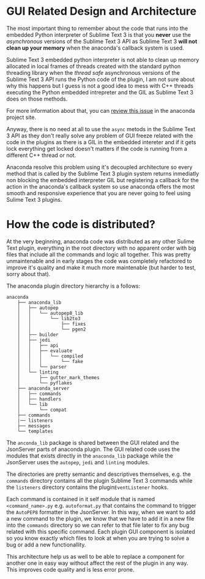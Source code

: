 # GUI Related Design and Architecture

The most important thing to remember about the code that runs into the embedded Python interpreter of Sublime Text 3 is that you **never** use the *asynchronous* versions of the Sublime Text 3 API as Sublime Text 3 **will not clean up your memory** when the anaconda's callback system is used.

Sublime Text 3 embedded python interpreter is not able to clean up memory allocated in local frames of threads created with the standard python threading library when the *thread safe* asynchronous versions of the Sublime Text 3 API runs the Python code of the plugin, I am not sure about why this happens but I guess is not a good idea to mess with C++ threads executing the Python embedded intrepreter and the GIL as Sublime Text 3 does on those methods.

For more information about that, you can [review this issue](https://github.com/DamnWidget/anaconda/issues/97#issuecomment-31624102) in the anaconda project site.

Anyway, there is no need at all to use the `async` metods in the Sublime Text 3 API as they don't really solve any problem of GUI freeze related with the code in the plugins as there is a GIL in the embedded intereter and if it gets lock everything get locked doesn't matters if the code is running from a different C++ thread or not.

Anaconda resolve this problem using it's decoupled architecture so every method that is called by the Sublime Text 3 plugin system returns inmediatly non blocking the embedded interpreter GIL but registering a callback for the action in the anaconda's callback system so use anaconda offers the most smooth and responsive experience that you are never going to feel using Sulime Text 3 plugins.

# How the code is distributed?

At the very beginning, anaconda code was distributed as any other Sulime Text plugin, everything in the root directory with no apparent order with big files that include all the commands and logic all together. This was pretty unmaintenable and in early stages the code was completely refactored to improve it's quality and make it much more maintenable (but harder to test, sorry about that).

The anaconda plugin directory hierarchy is a follows:

```
anaconda
    ├── anaconda_lib
    │   ├── autopep
    │   │   └── autopep8_lib
    │   │       └── lib2to3
    │   │           ├── fixes
    │   │           └── pgen2
    │   ├── builder
    │   ├── jedi
    │   │   ├── api
    │   │   ├── evaluate
    │   │   │   └── compiled
    │   │   │       └── fake
    │   │   └── parser
    │   └── linting
    │       ├── gutter_mark_themes
    │       └── pyflakes
    ├── anaconda_server
    │   ├── commands
    │   ├── handlers
    │   └── lib
    │       └── compat
    ├── commands
    |── listeners
    ├── messages
    └── templates
```

The `anconda_lib` package is shared between the GUI related and the JsonServer parts of anaconda plugin. The GUI related code uses the modules that exists directly in the `anaconda_lib` package while the JsonServer uses the `autopep`, `jedi` and `linting` modules.

The directories are pretty semantic and descriptives themselves, e.g. the `commands` directory contains all the plugin Sublime Text 3 commands while the `listeners` directory contains the plugin`EventListener` hooks.

Each command is contained in it self module that is named `<command_name>.py` e.g. `autoformat.py` that contains the command to trigger the `AutoPEP8` formatter in the JsonServer. In this way, when we want to add a new command to the plugin, we know that we have to add it in a new file into the `commands` directory so we can refer to that file later to fix any bug related with this specific command. Each plugin GUI component is isolated so you know exactly which files to look at when you are trying to solve a bug or add a new functionallity.

This architecture help us as well to be able to replace a component for another one in easy way without affect the rest of the plugin in any way. This improves code quality and is less error prone.
